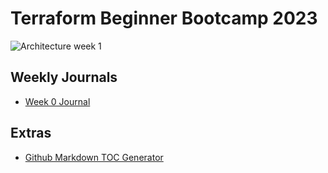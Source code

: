 # Terraform Beginner Bootcamp 2023

![Architecture week 1](https://github.com/oluwato1123/terraform-beginner-bootcamp-2023/assets/77586531/8a093f9d-5c05-4db5-98e6-67925b8b28f3)


## Weekly Journals
- [Week 0 Journal](journal/week0.md)

## Extras
- [Github Markdown TOC Generator](https://derlin.github.io/bitdowntoc/)
